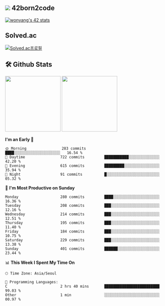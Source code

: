 
## <img src="https://img.shields.io/badge/-000000?style=flat&logo=42&logoColor=white"> 42born2code
[![wonyang's 42 stats](https://badge42.vercel.app/api/v2/cl5nhe5b6007809kydha7ht42/stats?cursusId=21&coalitionId=88)](https://profile.intra.42.fr/users/wonyang)

## Solved.ac
[![Solved.ac프로필](http://mazassumnida.wtf/api/v2/generate_badge?boj=bennyws)](https://solved.ac/bennyws)

## 🛠️ Github Stats
<p>
  <img height="180em" src="https://github-readme-stats-veggie-garden.vercel.app/api?username=gemstoneyang&show_icons=true&include_all_commits=true&bg_color=30,e96443,904e95&title_color=fff&text_color=fff">
  <img height="180em" src="https://github-readme-stats-veggie-garden.vercel.app/api/top-langs/?username=gemstoneyang&layout=compact&bg_color=30,e96443,904e95&title_color=fff&text_color=fff">
</p>

<!--START_SECTION:waka-->
**I'm an Early 🐤** 

```text
🌞 Morning                283 commits         ████░░░░░░░░░░░░░░░░░░░░░   16.54 % 
🌆 Daytime                722 commits         ███████████░░░░░░░░░░░░░░   42.20 % 
🌃 Evening                615 commits         █████████░░░░░░░░░░░░░░░░   35.94 % 
🌙 Night                  91 commits          █░░░░░░░░░░░░░░░░░░░░░░░░   05.32 % 
```
📅 **I'm Most Productive on Sunday** 

```text
Monday                   280 commits         ████░░░░░░░░░░░░░░░░░░░░░   16.36 % 
Tuesday                  208 commits         ███░░░░░░░░░░░░░░░░░░░░░░   12.16 % 
Wednesday                214 commits         ███░░░░░░░░░░░░░░░░░░░░░░   12.51 % 
Thursday                 195 commits         ███░░░░░░░░░░░░░░░░░░░░░░   11.40 % 
Friday                   184 commits         ███░░░░░░░░░░░░░░░░░░░░░░   10.75 % 
Saturday                 229 commits         ███░░░░░░░░░░░░░░░░░░░░░░   13.38 % 
Sunday                   401 commits         ██████░░░░░░░░░░░░░░░░░░░   23.44 % 
```


📊 **This Week I Spent My Time On** 

```text
🕑︎ Time Zone: Asia/Seoul

💬 Programming Languages: 
C                        2 hrs 40 mins       █████████████████████████   99.03 % 
Other                    1 min               ░░░░░░░░░░░░░░░░░░░░░░░░░   00.97 % 
```


<!--END_SECTION:waka-->
